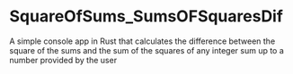 # SquareOfSums_SumsOFSquaresDif
A simple console app in Rust that calculates the difference between the square of the sums and the sum of the squares of any integer sum up to a number provided by the user
